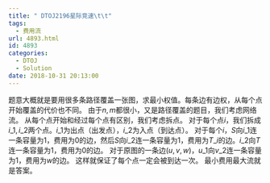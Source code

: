 ```yaml
---
title: " DTOJ2196星际竞速\t\t"
tags:
  - 费用流
url: 4893.html
id: 4893
categories:
  - DTOJ
  - Solution
date: 2018-10-31 20:13:00
---
```


题意大概就是要用很多条路径覆盖一张图，求最小权值。每条边有边权，从每个点开始覆盖的代价也不同。 由于$n,m$都很小，又是路径覆盖的题目，我们考虑网络流。 从每个点开始和经过每个点有区别，我们考虑拆点。 对于每个点$i$，我们拆成$i\_1,i\_2$两个点。$i\_1$为出点（出发点），$i\_2$为入点（到达点）。 对于每个$i$，$S$向$i\_1$连一条容量为$1$，费用为$0$的边，然后$S$向$i\_2$连一条容量为$1$，费用为$T\_i$的边。$i\_2$向$T$连一条容量为$1$，费用为$0$的边。 对于原图的一条边$(u,v,w)$，$u\_1$向$v\_2$连一条容量为$1$，费用为$w$的边。 这样就保证了每个点一定会被到达一次。 最小费用最大流就是答案。